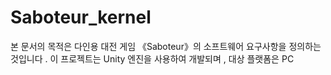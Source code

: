 # Saboteur_kernel
본 문서의 목적은 다인용 대전 게임 《Saboteur》의 소프트웨어 요구사항을 정의하는 것입니다 .  이 프로젝트는 Unity  엔진을 사용하여  개발되며 ,  대상   플랫폼은 PC
